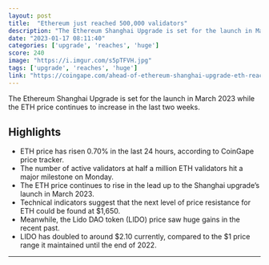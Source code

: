```yaml
---
layout: post
title:  "Ethereum just reached 500,000 validators"
description: "The Ethereum Shanghai Upgrade is set for the launch in March 2023 while the ETH price continues to increase in the last two weeks."
date: "2023-01-17 08:11:40"
categories: ['upgrade', 'reaches', 'huge']
score: 240
image: "https://i.imgur.com/s5pTFVH.jpg"
tags: ['upgrade', 'reaches', 'huge']
link: "https://coingape.com/ahead-of-ethereum-shanghai-upgrade-eth-reaches-huge-milestone/"
---
```


The Ethereum Shanghai Upgrade is set for the launch in March 2023 while the ETH price continues to increase in the last two weeks.

## Highlights

- ETH price has risen 0.70% in the last 24 hours, according to CoinGape price tracker.
- The number of active validators at half a million ETH validators hit a major milestone on Monday.
- The ETH price continues to rise in the lead up to the Shanghai upgrade’s launch in March 2023.
- Technical indicators suggest that the next level of price resistance for ETH could be found at $1,650.
- Meanwhile, the Lido DAO token (LIDO) price saw huge gains in the recent past.
- LIDO has doubled to around $2.10 currently, compared to the $1 price range it maintained until the end of 2022.

---

